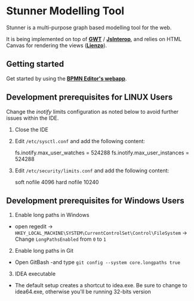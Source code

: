 # Stunner Modelling Tool

Stunner is a multi-purpose graph based modelling tool for the web.

It is being implemented on top of [**GWT**](https://www.gwtproject.org/) / [**JsInterop**](https://www.gwtproject.org/doc/latest/DevGuideCodingBasicsJsInterop.html), and relies on HTML Canvas for rendering the views ([**Lienzo**](../lienzo-core/README.md)).

## Getting started

Get started by using the [**BPMN Editor's webapp**](./kie-wb-common-stunner-sets/kie-wb-common-stunner-bpmn/kie-wb-common-stunner-bpmn-kogito-runtime/README.md).

## Development prerequisites for LINUX Users

Change the _inotify_ limits configuration as noted below to avoid further issues within the IDE.

1.  Close the IDE
2.  Edit `/etc/sysctl.conf` and add the following content:

    fs.inotify.max_user_watches = 524288
    fs.inotify.max_user_instances = 524288

3.  Edit `/etc/security/limits.conf` and add the following content:

    <user> soft nofile 4096
    <user> hard nofile 10240

## Development prerequisites for Windows Users

1. Enable long paths in Windows

- open regedit -> `HKEY_LOCAL_MACHINE\SYSTEM\CurrentControlSet\Control\FileSystem` -> Change `LongPathsEnabled` from `0` to `1`

2. Enable long paths in Git

- Open GitBash -and type `git config --system core.longpaths true`

3. IDEA executable

- The default setup creates a shortcut to idea.exe. Be sure to change to idea64.exe, otherwise you'll be running 32-bits version
